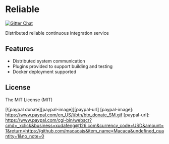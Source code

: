 # Reliable

[![Gitter Chat][gitter-image]][gitter-url]

[gitter-image]: https://img.shields.io/badge/GITTER-join%20chat-green.svg?style=flat-square
[gitter-url]: https://gitter.im/alibaba/macaca

Distributed reliable continuous integration service

## Features

- Distributed system communication
- Plugins provided to support building and testing
- Docker deployment supported

## License

The MIT License (MIT)

[![paypal donate][paypal-image]][paypal-url]
[paypal-image]: https://www.paypal.com/en_US/i/btn/btn_donate_SM.gif
[paypal-url]: https://www.paypal.com/cgi-bin/webscr?cmd=_xclick&business=xudafeng@126.com&currency_code=USD&amount=1&return=https://github.com/macacajs&item_name=Macaca&undefined_quantity=1&no_note=0
